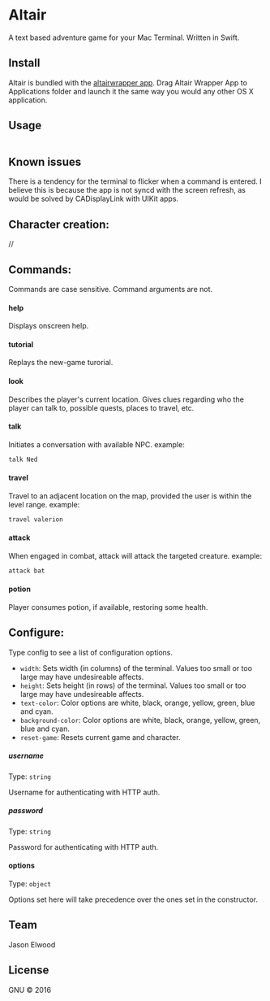 # Altair

<!--[![Build Status](https://travis-ci.org/sindresorhus/pageres.svg?branch=master)](https://travis-ci.org/sindresorhus/pageres) [![Coverage Status](https://coveralls.io/repos/sindresorhus/pageres/badge.svg?branch=master)](https://coveralls.io/r/sindresorhus/pageres?branch=master)-->

A text based adventure game for your Mac Terminal.  Written in Swift.  


## Install

Altair is bundled with the <a
href="https://github.com/droppedpixel/altairwrapper">altairwrapper app</a>. 
Drag Altair Wrapper App to Applications folder and launch it the same way
you would any other OS X application.

## Usage

```js

```

## Known issues

There is a tendency for the terminal to flicker when a command
is entered.  I believe this is because the app is not syncd with the screen
refresh, as would be solved by CADisplayLink with UIKit apps.  

## Character creation:

//

## Commands:
Commands are case sensitive.  Command arguments are not.

#### help
Displays onscreen help.

#### tutorial
Replays the new-game turorial.

#### look
Describes the player's current location.  Gives clues regarding who the player
can talk to, possible quests, places to travel, etc.

#### talk
Initiates a conversation with available NPC.
example:
```js
talk Ned
```
#### travel
Travel to an adjacent location on the map, provided the user is within the level
range.
example:
```js
travel valerion
```

#### attack
When engaged in combat, attack will attack the targeted creature.
example:
```js
attack bat
```

#### potion
Player consumes potion, if available, restoring some health.

## Configure:

Type config to see a list of configuration options.

- `width`: Sets width (in columns) of the terminal.  Values too small or too large may have undesireable
  affects. 
- `height`: Sets height (in rows) of the terminal.  Values too small or too large may have undesireable
  affects. 
- `text-color`: Color options are white, black, orange, yellow, green, blue and
  cyan.
- `background-color`: Color options are white, black, orange, yellow, green,
  blue and cyan. 
- `reset-game`: Resets current game and character. 

##### username

Type: `string`

Username for authenticating with HTTP auth.

##### password

Type: `string`

Password for authenticating with HTTP auth.

#### options

Type: `object`

Options set here will take precedence over the ones set in the constructor.


## Team

Jason Elwood 


## License

GNU © 2016
